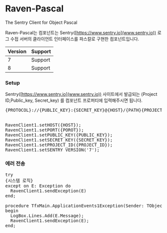 ﻿# Raven-Pascal
The Sentry Client for Object Pascal

Raven-Pascal는 컴포넌트는 Sentry([https://www.sentry.io](www.sentry.io)) 로그 수접 서버의 클라이언트 인터페이스를 파스칼로 구현한 컴포넌트입니다.



|Version | Support | 
|--------|---------|
| 7      |  Support|
| 8      |  Support|


### Setup ###
Sentry([https://www.sentry.io](www.sentry.io)) 사이트에서 발급되는 (Project ID,Public_key, Secret_key) 를 컴포넌트 프로퍼티에 입력해주시면 됩니다. 
<pre>
{PROTOCOL}://{PUBLIC_KEY}:{SECRET_KEY}@{HOST}/{PATH}{PROJECT_ID}


RavenClient1.setHOST({HOST});
RavenClient1.setPORT({POROT});
RavenClient1.setPUBLIC_KEY({PUBLIC_KEY});
RavenClient1.setSECRET_KEY({SECRET_KEY});
RavenClient1.setPROJECT_ID({PROJECT_ID});
RavenClient1.setSENTRY_VERSION('7');
</pre>

### 에러 전송 ###
<pre>
try
{시스템 로직}
except on E: Exception do
  RavenClient1.sendException(E)
end;

procedure TfxMain.ApplicationEvents1Exception(Sender: TObject; E: Exception);
begin
  LogBox.Lines.Add(E.Message);
  RavenClient1.sendException(E);
end;
</pre>


